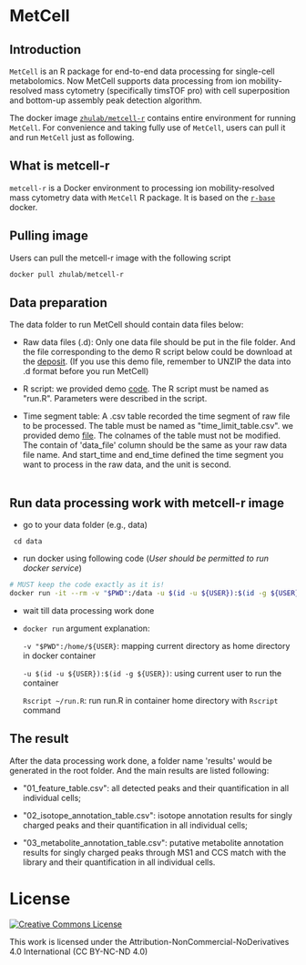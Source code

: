 # MetCell

## Introduction
`MetCell` is an R package for end-to-end data processing for single-cell metabolomics. Now MetCell supports data processing from ion mobility-resolved mass cytometry (specifically timsTOF pro) with cell superposition and bottom-up assembly peak detection algorithm.

The docker image [`zhulab/metcell-r`](https://hub.docker.com/r/zhulab/metcell-r) contains entire environment for running `MetCell`. For convenience and taking fully use of `MetCell`, users can pull it and run `MetCell` just as following.

## What is metcell-r

`metcell-r` is a Docker environment to processing ion mobility-resolved mass cytometry data with `MetCell` R package. It is based on the [`r-base`](https://hub.docker.com/_/r-base/) docker.

## Pulling image

Users can pull the metcell-r image with the following script

```bash
docker pull zhulab/metcell-r
```

## Data preparation

The data folder to run MetCell should contain data files below: 

  * Raw data files (.d): Only one data file should be put in the file folder. And the file corresponding to the demo R script below could be download at the [deposit](https://www.biosino.org/node/sample/detail/OES00391980). (If you use this demo file, remember to UNZIP the data into .d format before you run MetCell)
  
  * R script: we provided demo [code](https://github.com/ZhuMetLab/MetCell/blob/main/extra/run.R). The R script must be named as "run.R". Parameters were described in the script. 
  
  * Time segment table: A .csv table recorded the time segment of raw file to be processed. The table must be named as "time_limit_table.csv".
  we provided demo [file](https://github.com/ZhuMetLab/MetCell/blob/main/extra/time_limit_table.csv). The colnames of the table must not be modified. The contain of 'data_file' column should be the same as your raw data file name. And start_time and end_time defined the time segment you want to process in the raw data, and the unit is second.
<br/><br>


## Run data processing work with metcell-r image

- go to your data folder (e.g., data)

```base
 cd data
```

- run docker using following code (*User should be permitted to run docker service*)

```bash
# MUST keep the code exactly as it is!
docker run -it --rm -v "$PWD":/data -u $(id -u ${USER}):$(id -g ${USER}) zhulab/metcell-r Rscript run.R
```

- wait till data processing work done

- `docker run` argument explanation:

    `-v "$PWD":/home/${USER}`: mapping current directory as home directory in docker container

    `-u $(id -u ${USER}):$(id -g ${USER})`: using current user to run the container

    `Rscript ~/run.R`: run run.R in container home directory with `Rscript`  command

## The result 

After the data processing work done, a folder name 'results' would be generated in the root folder. And the main results are listed following:

- "01_feature_table.csv": all detected peaks and their quantification in all individual cells;

- "02_isotope_annotation_table.csv": isotope annotation results for singly charged peaks and their quantification in all individual cells; 

- "03_metabolite_annotation_table.csv": putative metabolite annotation results for singly charged peaks through MS1 and CCS match with the library and their quantification in all individual cells.

# License
<a rel="license" href="https://creativecommons.org/licenses/by-nc-nd/4.0/"><img alt="Creative Commons License" style="border-width:0" src="https://i.creativecommons.org/l/by-nc-nd/4.0/88x31.png" /></a>

This work is licensed under the Attribution-NonCommercial-NoDerivatives 4.0 International (CC BY-NC-ND 4.0)
